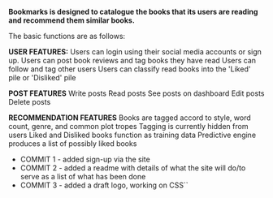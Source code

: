 **Bookmarks is designed to catalogue the books that its users are reading and recommend them similar books.**

The basic functions are as follows:

**USER FEATURES:**
Users can login using their social media accounts or sign up.
Users can post book reviews and tag books they have read
Users can follow and tag other users
Users can classify read books into the 'Liked' pile or 'Disliked' pile

**POST FEATURES**
Write posts
Read posts
See posts on dashboard
Edit posts
Delete posts

**RECOMMENDATION FEATURES**
Books are tagged accord to style, word count, genre, and common plot tropes
Tagging is currently hidden from users
Liked and Disliked books function as training data
Predictive engine produces a list of possibly liked books

* COMMIT 1 - added sign-up via the site
* COMMIT 2 - added a readme with details of what the site will do/to serve as a list of what has been done
* COMMIT 3 - added a draft logo, working on CSS``